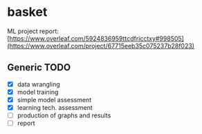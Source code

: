 # basket
ML project report:
[https://www.overleaf.com/5924836959ttcdfrjcctxy#998505](https://www.overleaf.com/project/67715eeb35c075237b28f023)

## Generic TODO

- [x] data wrangling
- [x] model training
- [x] simple model assessment
- [x] learning tech. assessment
- [ ] production of graphs and results
- [ ] report
